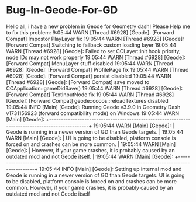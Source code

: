 # Bug-In-Geode-For-GD
Hello all, i have a new problem in Geode for Geometry dash! Please Help me to fix this problem:
9:05:44 WARN  [Thread #6928] [Geode]: [Forward Compat] Impostor PlayLayer fix
19:05:44 WARN  [Thread #6928] [Geode]: [Forward Compat] Switching to fallback custom loading layer
19:05:44 WARN  [Thread #6928] [Geode]: Failed to set CCLayer::init hook priority, node IDs may not work properly
19:05:44 WARN  [Thread #6928] [Geode]: [Forward Compat] MenuLayer stuff disabled
19:05:44 WARN  [Thread #6928] [Geode]: [Forward Compat] ProfilePage fix
19:05:44 WARN  [Thread #6928] [Geode]: [Forward Compat] persist disabled
19:05:44 WARN  [Thread #6928] [Geode]: [Forward Compat] save moved to CCApplication::gameDidSave()
19:05:44 WARN  [Thread #6928] [Geode]: [Forward Compat] TextInputNode fix
19:05:44 WARN  [Thread #6928] [Geode]: [Forward Compat] geode::cocos::reloadTextures disabled
19:05:44 INFO  [Main] [Geode]: Running Geode v3.9.0 in Geometry Dash v1731156923 (forward compatibility mode) on Windows
19:05:44 WARN  [Main] [Geode]: +-----------------------------------------------------------------------------------------------+
19:05:44 WARN  [Main] [Geode]: | Geode is running in a newer version of GD than Geode targets.                                 |
19:05:44 WARN  [Main] [Geode]: | UI is going to be disabled, platform console is forced on and crashes can be more common.     |
19:05:44 WARN  [Main] [Geode]: | However, if your game crashes, it is probably caused by an outdated mod and not Geode itself. |
19:05:44 WARN  [Main] [Geode]: +-----------------------------------------------------------------------------------------------+
19:05:44 INFO  [Main] [Geode]: Setting up internal mod
and
Geode is running in a newer version of GD than Geode targets. UI is going to be disabled, platform console is forced on and crashes can be more common. However, if your game crashes, it is probably caused by an  outdated mod and not Geode itself
